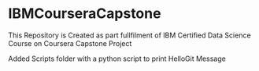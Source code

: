 # IBMCourseraCapstone
This Repository is Created as part fullfilment of IBM Certified Data Science Course on Coursera Capstone Project

Added Scripts folder with a python script to print HelloGit Message